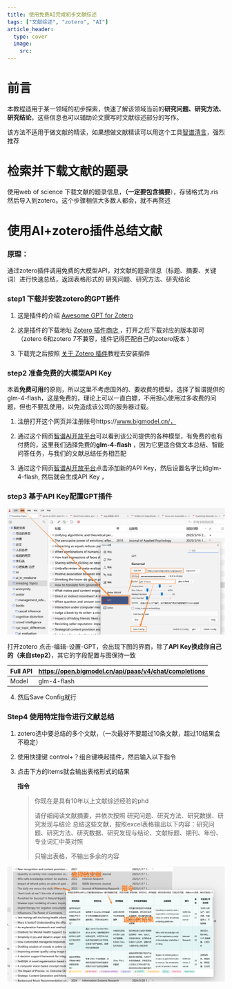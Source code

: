 ```yaml
---
title: 使用免费AI完成初步文献综述
tags: ["文献综述", "zotero", "AI"]
article_header:
  type: cover
  image:
    src: 
---
```




# 前言

本教程适用于某一领域的初步探索，快速了解该领域当前的**研究问题、研究方法、研究结论**，这些信息也可以辅助论文撰写时文献综述部分的写作。

该方法不适用于做文献的精读，如果想做文献精读可以用这个工具[智谱清言](https://chatglm.cn/main/doc?lang=zh)，强烈推荐



# 检索并下载文献的题录

使用web of science 下载文献的题录信息，**（一定要包含摘要**），存储格式为.ris 然后导入到zotero。这个步骤相信大多数人都会，就不再赘述



# 使用AI+zotero插件总结文献

### 原理：

通过zotero插件调用免费的大模型API，对文献的题录信息（标题、摘要、关键词）进行快速总结，返回表格形式的 研究问题、研究方法、研究结论

### step1 下载并安装zotero的GPT插件

1. 这是插件的介绍 [Awesome GPT for Zotero](https://zotero-chinese.com/user-guide/plugins/zotero-gpt.html)

2. 这是插件的下载地址 [Zotero 插件商店 ](https://zotero-chinese.com/plugins/)，打开之后下载对应的版本即可（zotero 6和zotero 7不兼容，插件记得匹配自己的zotero版本 ）

3. 下载完之后按照  [关于 Zotero 插件](https://zotero-chinese.com/user-guide/plugins/about-plugin)教程去安装插件

### step2 准备免费的大模型API Key

本着**免费可用**的原则，所以这里不考虑国外的、要收费的模型，选择了智谱提供的glm-4-flash，这是免费的，理论上可以一直白嫖，不用担心使用过多收费的问题，但也不要乱使用，以免造成该公司的服务器过载。

1. 注册打开这个网页并注册账号https://www.bigmodel.cn/，

2. 通过这个网页[智谱AI开放平台](https://www.bigmodel.cn/console/modelcenter/square)可以看到该公司提供的各种模型，有免费的也有付费的，这里我们选择免费的**glm-4-flash** ，因为它更适合做文本总结、智能问答任务，与我们的文献总结任务相匹配

3. 通过这个网页[智谱AI开放平台](https://www.bigmodel.cn/usercenter/proj-mgmt/apikeys)点击添加新的API Key，然后设置名字比如glm-4-flash, 然后就会生成API Key ，

### step3 基于API Key配置GPT插件

![](/assets/images/zotero/ai_literature_review/1.png)

打开zotero 点击-编辑-设置-GPT，会出现下图的界面，除了**API Key换成你自己的（来自step2）**，其它的字段配置与图保持一致

| Full API | https://open.bigmodel.cn/api/paas/v4/chat/completions |
| -------- | ----------------------------------------------------- |
| Model    | glm-4-flash                                           |

4. 然后Save Config就行



### Step4 使用特定指令进行文献总结

1. zotero选中要总结的多个文献，（一次最好不要超过10条文献，超过10结果会不稳定）

2. 使用快捷键 control+？组合键唤起插件，然后输入以下指令

3. 点击下方的items就会输出表格形式的结果

   **指令**

   > 你现在是具有10年以上文献综述经验的phd
   >
   > 请仔细阅读文献摘要，并依次按照 研究问题、研究方法、研究数据、研究发现与结论 总结这些文献，按照excel表格输出以下内容：研究问题、研究方法、研究数据、研究发现与结论、文献标题、期刊、年份、专业词汇中英对照
   >
   > 只输出表格，不输出多余的内容

![](/assets/images/zotero/ai_literature_review/2.png)

